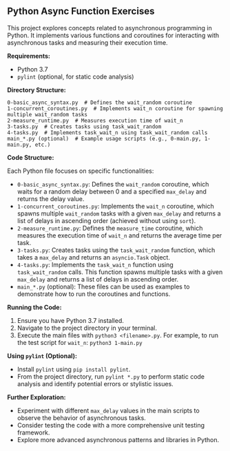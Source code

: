 ## Python Async Function Exercises

This project explores concepts related to asynchronous programming in Python. It implements various functions and coroutines for interacting with asynchronous tasks and measuring their execution time.

**Requirements:**

* Python 3.7
* `pylint` (optional, for static code analysis)

**Directory Structure:**

```
0-basic_async_syntax.py  # Defines the wait_random coroutine
1-concurrent_coroutines.py  # Implements wait_n coroutine for spawning multiple wait_random tasks
2-measure_runtime.py  # Measures execution time of wait_n
3-tasks.py  # Creates tasks using task_wait_random
4-tasks.py  # Implements task_wait_n using task_wait_random calls
main_*.py (optional)  # Example usage scripts (e.g., 0-main.py, 1-main.py, etc.)
```

**Code Structure:**

Each Python file focuses on specific functionalities:

* `0-basic_async_syntax.py`: Defines the `wait_random` coroutine, which waits for a random delay between 0 and a specified `max_delay` and returns the delay value.
* `1-concurrent_coroutines.py`: Implements the `wait_n` coroutine, which spawns multiple `wait_random` tasks with a given `max_delay` and returns a list of delays in ascending order (achieved without using `sort`).
* `2-measure_runtime.py`: Defines the `measure_time` coroutine, which measures the execution time of `wait_n` and returns the average time per task.
* `3-tasks.py`: Creates tasks using the `task_wait_random` function, which takes a `max_delay` and returns an `asyncio.Task` object.
* `4-tasks.py`: Implements the `task_wait_n` function using `task_wait_random` calls. This function spawns multiple tasks with a given `max_delay` and returns a list of delays in ascending order.
* `main_*.py` (optional): These files can be used as examples to demonstrate how to run the coroutines and functions.

**Running the Code:**

1. Ensure you have Python 3.7 installed.
2. Navigate to the project directory in your terminal.
3. Execute the main files with `python3 <filename>.py`. For example, to run the test script for `wait_n`: `python3 1-main.py`

**Using `pylint` (Optional):**

* Install `pylint` using `pip install pylint`.
* From the project directory, run `pylint *.py` to perform static code analysis and identify potential errors or stylistic issues.

**Further Exploration:**

* Experiment with different `max_delay` values in the main scripts to observe the behavior of asynchronous tasks.
* Consider testing the code with a more comprehensive unit testing framework.
* Explore more advanced asynchronous patterns and libraries in Python.
